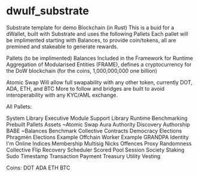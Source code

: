# dwulf_substrate
Substrate template for demo Blockchain (in Rust)
This is a buid for a dWallet, built with Substrate and uses the following Pallets
 Each pallet will be implimented starting with Balances, to provide coin/tokens, all are
 premined and stakeable to generate rewards.

Pallets (to be implimented)
Balances
Included in the Framework for Runtime Aggregation of Modularised Entities (FRAME), 
defines a cryptocurrency for the DoW blockchain (for the coins, 1,000,000,000 one billion)

Atomic Swap
Will allow full swapability with any other token, currently DOT, ADA, ETH, and BTC More to follow and bridges are built
to avoid interoperability with any KYC/AML exchange.



All Pallets:

System Library
Executive Module
Support Library
Runtime
Benchmarking
Prebuilt Pallets
Assets
~Atomic Swap
Aura
Authority Discovery
Authorship
BABE
~Balances
Benchmark
Collective
Contracts
Democracy
Elections Phragmén
Elections
Example Offchain Worker
Example
GRANDPA
Identity
I'm Online
Indices
Membership
Multisig
Nicks
Offences
Proxy
Randomness Collective Flip
Recovery
Scheduler
Scored Pool
Session
Society
Staking
Sudo
Timestamp
Transaction Payment
Treasury
Utility
Vesting

Coins:
DOT
ADA
ETH
BTC


